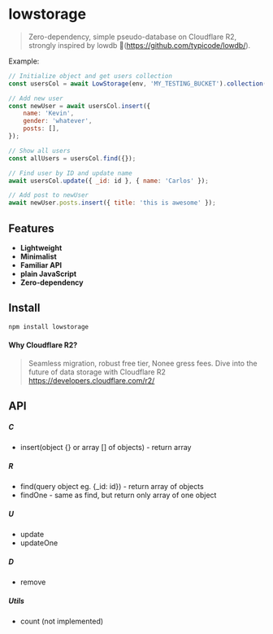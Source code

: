# lowstorage

> Zero-dependency, simple pseudo-database on Cloudflare R2, strongly inspired by lowdb 🤗(https://github.com/typicode/lowdb/).

Example:

```js
// Initialize object and get users collection
const usersCol = await LowStorage(env, 'MY_TESTING_BUCKET').collection('users');

// Add new user
const newUser = await usersCol.insert({
    name: 'Kevin',
    gender: 'whatever',
    posts: [],
});

// Show all users
const allUsers = usersCol.find({});

// Find user by ID and update name
await usersCol.update({ _id: id }, { name: 'Carlos' });

// Add post to newUser
await newUser.posts.insert({ title: 'this is awesome' });
```

## Features

-   **Lightweight**
-   **Minimalist**
-   **Familiar API**
-   **plain JavaScript**
-   **Zero-dependency**

## Install

```sh
npm install lowstorage
```

#### Why Cloudflare R2?

> Seamless migration, robust free tier, Nonee gress fees. Dive into the future of data storage with Cloudflare R2 https://developers.cloudflare.com/r2/

## API

##### C

-   insert(object {} or array [] of objects) - return array

##### R

-   find(query object eg. {\_id: id}) - return array of objects
-   findOne - same as find, but return only array of one object

##### U

-   update
-   updateOne

##### D

-   remove

##### Utils

-   count (not implemented)
